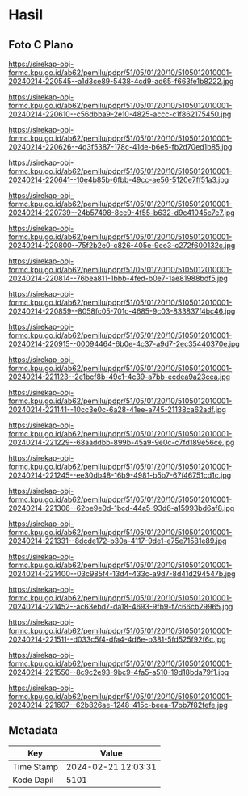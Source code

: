 # Hasil

## Foto C Plano

https://sirekap-obj-formc.kpu.go.id/ab62/pemilu/pdpr/51/05/01/20/10/5105012010001-20240214-220545--a1d3ce89-5438-4cd9-ad65-f663fe1b8222.jpg

https://sirekap-obj-formc.kpu.go.id/ab62/pemilu/pdpr/51/05/01/20/10/5105012010001-20240214-220610--c56dbba9-2e10-4825-accc-c1f862175450.jpg

https://sirekap-obj-formc.kpu.go.id/ab62/pemilu/pdpr/51/05/01/20/10/5105012010001-20240214-220626--4d3f5387-178c-41de-b6e5-fb2d70ed1b85.jpg

https://sirekap-obj-formc.kpu.go.id/ab62/pemilu/pdpr/51/05/01/20/10/5105012010001-20240214-220641--10e4b85b-6fbb-49cc-ae56-5120e7ff51a3.jpg

https://sirekap-obj-formc.kpu.go.id/ab62/pemilu/pdpr/51/05/01/20/10/5105012010001-20240214-220739--24b57498-8ce9-4f55-b632-d9c41045c7e7.jpg

https://sirekap-obj-formc.kpu.go.id/ab62/pemilu/pdpr/51/05/01/20/10/5105012010001-20240214-220800--75f2b2e0-c826-405e-9ee3-c272f600132c.jpg

https://sirekap-obj-formc.kpu.go.id/ab62/pemilu/pdpr/51/05/01/20/10/5105012010001-20240214-220814--76bea811-1bbb-4fed-b0e7-1ae81988bdf5.jpg

https://sirekap-obj-formc.kpu.go.id/ab62/pemilu/pdpr/51/05/01/20/10/5105012010001-20240214-220859--8058fc05-701c-4685-9c03-833837f4bc46.jpg

https://sirekap-obj-formc.kpu.go.id/ab62/pemilu/pdpr/51/05/01/20/10/5105012010001-20240214-220915--00094464-6b0e-4c37-a9d7-2ec35440370e.jpg

https://sirekap-obj-formc.kpu.go.id/ab62/pemilu/pdpr/51/05/01/20/10/5105012010001-20240214-221123--2e1bcf8b-49c1-4c39-a7bb-ecdea9a23cea.jpg

https://sirekap-obj-formc.kpu.go.id/ab62/pemilu/pdpr/51/05/01/20/10/5105012010001-20240214-221141--10cc3e0c-6a28-41ee-a745-21138ca62adf.jpg

https://sirekap-obj-formc.kpu.go.id/ab62/pemilu/pdpr/51/05/01/20/10/5105012010001-20240214-221229--68aaddbb-899b-45a9-9e0c-c7fd189e56ce.jpg

https://sirekap-obj-formc.kpu.go.id/ab62/pemilu/pdpr/51/05/01/20/10/5105012010001-20240214-221245--ee30db48-16b9-4981-b5b7-67f46751cd1c.jpg

https://sirekap-obj-formc.kpu.go.id/ab62/pemilu/pdpr/51/05/01/20/10/5105012010001-20240214-221306--62be9e0d-1bcd-44a5-93d6-a15993bd6af8.jpg

https://sirekap-obj-formc.kpu.go.id/ab62/pemilu/pdpr/51/05/01/20/10/5105012010001-20240214-221331--8dcde172-b30a-4117-9de1-e75e71581e89.jpg

https://sirekap-obj-formc.kpu.go.id/ab62/pemilu/pdpr/51/05/01/20/10/5105012010001-20240214-221400--03c985f4-13d4-433c-a9d7-8d41d294547b.jpg

https://sirekap-obj-formc.kpu.go.id/ab62/pemilu/pdpr/51/05/01/20/10/5105012010001-20240214-221452--ac63ebd7-da18-4693-9fb9-f7c66cb29965.jpg

https://sirekap-obj-formc.kpu.go.id/ab62/pemilu/pdpr/51/05/01/20/10/5105012010001-20240214-221511--d033c5f4-dfa4-4d6e-b381-5fd525f92f6c.jpg

https://sirekap-obj-formc.kpu.go.id/ab62/pemilu/pdpr/51/05/01/20/10/5105012010001-20240214-221550--8c9c2e93-9bc9-4fa5-a510-19d18bda79f1.jpg

https://sirekap-obj-formc.kpu.go.id/ab62/pemilu/pdpr/51/05/01/20/10/5105012010001-20240214-221607--62b826ae-1248-415c-beea-17bb7f82fefe.jpg


## Metadata

| Key        | Value               |
| ---------- | ------------------- |
| Time Stamp | 2024-02-21 12:03:31 |
| Kode Dapil | 5101                |



